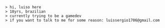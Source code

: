 	> hi, luiso here
	> 18yrs, brazilian
	> currently trying to be a gamedev
	> if you want to talk to me for some reason: luissergio1706@gmail.com

